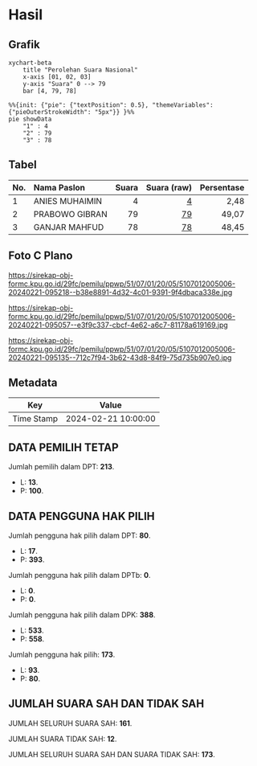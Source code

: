# Hasil

## Grafik

```mermaid
xychart-beta
    title "Perolehan Suara Nasional"
    x-axis [01, 02, 03]
    y-axis "Suara" 0 --> 79
    bar [4, 79, 78]
```

```mermaid
%%{init: {"pie": {"textPosition": 0.5}, "themeVariables": {"pieOuterStrokeWidth": "5px"}} }%%
pie showData
    "1" : 4
    "2" : 79
    "3" : 78
```

## Tabel

| No. | Nama Paslon    | Suara | Suara (raw) | Persentase |
|:--- |:-------------- | -----:| -----------:| ----------:|
| 1   | ANIES MUHAIMIN | 4     | [4][p-1]    | 2,48       |
| 2   | PRABOWO GIBRAN | 79    | [79][p-2]   | 49,07      |
| 3   | GANJAR MAHFUD  | 78    | [78][p-3]   | 48,45      |


[p-1]: https://github.com/gigit-pemilu/pemilu-2024/blob/main/pilpres/hitung-suara/sub/51-bali/sub/07-karangasem/sub/01-rendang/sub/2005-pempatan/sub/006-tps/sub/paslon-1.txt
[p-2]: https://github.com/gigit-pemilu/pemilu-2024/blob/main/pilpres/hitung-suara/sub/51-bali/sub/07-karangasem/sub/01-rendang/sub/2005-pempatan/sub/006-tps/sub/paslon-2.txt
[p-3]: https://github.com/gigit-pemilu/pemilu-2024/blob/main/pilpres/hitung-suara/sub/51-bali/sub/07-karangasem/sub/01-rendang/sub/2005-pempatan/sub/006-tps/sub/paslon-3.txt

## Foto C Plano

https://sirekap-obj-formc.kpu.go.id/29fc/pemilu/ppwp/51/07/01/20/05/5107012005006-20240221-095218--b38e8891-4d32-4c01-9391-9f4dbaca338e.jpg

https://sirekap-obj-formc.kpu.go.id/29fc/pemilu/ppwp/51/07/01/20/05/5107012005006-20240221-095057--e3f9c337-cbcf-4e62-a6c7-81178a619169.jpg

https://sirekap-obj-formc.kpu.go.id/29fc/pemilu/ppwp/51/07/01/20/05/5107012005006-20240221-095135--712c7f94-3b62-43d8-84f9-75d735b907e0.jpg


## Metadata

| Key        | Value               |
| ---------- | ------------------- |
| Time Stamp | 2024-02-21 10:00:00 |


## DATA PEMILIH TETAP

Jumlah pemilih dalam DPT: **213**.
 * L: **13**.
 * P: **100**.

## DATA PENGGUNA HAK PILIH

Jumlah pengguna hak pilih dalam DPT: **80**.
 * L: **17**.
 * P: **393**.

Jumlah pengguna hak pilih dalam DPTb: **0**.
 * L: **0**.
 * P: **0**.

Jumlah pengguna hak pilih dalam DPK: **388**.
 * L: **533**.
 * P: **558**.

Jumlah pengguna hak pilih: **173**.
 * L: **93**.
 * P: **80**.

## JUMLAH SUARA SAH DAN TIDAK SAH

JUMLAH SELURUH SUARA SAH: **161**.

JUMLAH SUARA TIDAK SAH: **12**.

JUMLAH SELURUH SUARA SAH DAN SUARA TIDAK SAH: **173**.


